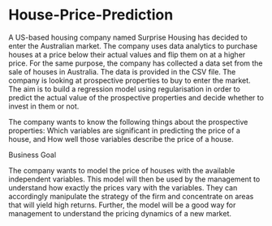# House-Price-Prediction

A US-based housing company named Surprise Housing has decided to enter the Australian market. The company uses data analytics to purchase houses at a price below their actual values and flip them on at a higher price. For the same purpose, the company has collected a data set from the sale of houses in Australia. The data is provided in the CSV file.
The company is looking at prospective properties to buy to enter the market. The aim is to build a regression model using regularisation in order to predict the actual value of the prospective properties and decide whether to invest in them or not.


The company wants to know the following things about the prospective properties:
Which variables are significant in predicting the price of a house, and
How well those variables describe the price of a house.
 
Business Goal 
 
The company wants to model the price of houses with the available independent variables. This model will then be used by the management to understand how exactly the prices vary with the variables. They can accordingly manipulate the strategy of the firm and concentrate on areas that will yield high returns. Further, the model will be a good way for management to understand the pricing dynamics of a new market.
 
